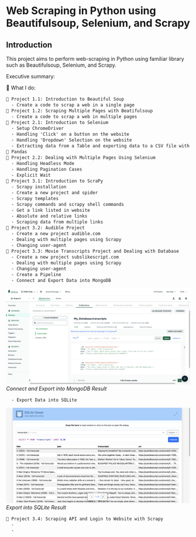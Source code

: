 # Web Scraping in Python using Beautifulsoup, Selenium, and Scrapy

## Introduction 
This project aims to perform web-scraping in Python using familiar library such as Beautifulsoup, Selenium, and Scrapy. 

Executive summary: 

🔧 What I do:

    🍲 Project 1.1: Introduction to Beautiful Soup 
      - Create a code to scrap a web in a single page 
    🍲 Project 1.2: Scraping Multiple Pages with Beatifulsoup
      - Create a code to scrap a web in multiple pages
    🔄 Project 2.1: Introduction to Selenium
      - Setup ChromeDriver 
      - Handling 'Click' on a button on the website 
      - Handling 'Dropdown' Selection on the website 
      - Extracting data from a Table and exporting data to a CSV file with 🐼 Pandas 
    🔄 Project 2.2: Dealing with Multiple Pages Using Selenium
      - Handling Headless Mode 
      - Handling Pagination Cases 
      - Explicit Wait
    🐍 Project 3.1: Introduction to ScraPy
      - Scrapy installation 
      - Create a new project and spider 
      - Scrapy templates 
      - Scrapy commands and scrapy shell commands 
      - Get a link listed in website 
      - Absolute and relative links 
      - Scraping data from multiple links 
    🐍 Project 3.2: Audible Project
      - Create a new project audible.com 
      - Dealing with multiple pages using Scrapy 
      - Changing user-agent 
    🐍 Project 3.3: Movie Transcripts Project and Dealing with Database
      - Create a new project subslikescript.com
      - Dealing with multiple pages using Scrapy 
      - Changing user-agent 
      - Create a Pipeline
      - Connect and Export Data into MongoDB

<img src="web_scraping_scrapy/img/MongoDB_Result.png"> 
<em>Connect and Export into MongoDB Result</em>

      - Export Data into SQLite
<img src="web_scraping_scrapy/img/SQLite Result.png"> 
<em>Export into SQLite Result</em>

    🐍 Project 3.4: Scraping API and Login to Website with Scrapy
      - 
      - 


